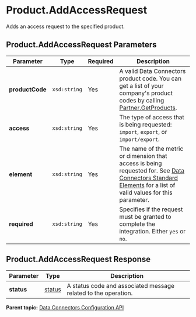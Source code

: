 # Product.AddAccessRequest

Adds an access request to the specified product.

## Product.AddAccessRequest Parameters

|Parameter|Type|Required|Description|
|---------|----|--------|-----------|
|**productCode** |`xsd:string` | Yes| A valid Data Connectors product code. You can get a list of your company's product codes by calling [Partner.GetProducts](../integration_api/r_getProducts.md#).|
|**access** |`xsd:string` | Yes| The type of access that is being requested: `import`, `export`, or `import/export`.|
|**element** |`xsd:string` | Yes| The name of the metric or dimension that access is being requested for. See [Data Connectors Standard Elements](../../standard_elements/r_standard_elements.md#) for a list of valid values for this parameter.|
|**required** |`xsd:string` | Yes| Specifies if the request must be granted to complete the integration. Either `yes` or `no`.|

## Product.AddAccessRequest Response

|Parameter|Type|Description|
|---------|----|-----------|
|**status** |[status](../../data_types/r_datatype_status.md#) | A status code and associated message related to the operation.|

**Parent topic:** [Data Connectors Configuration API](../../Genesis_API/config_api/c_genesis_api_config.md)

